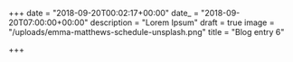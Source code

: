 +++
date = "2018-09-20T00:02:17+00:00"
date_ = "2018-09-20T07:00:00+00:00"
description = "Lorem Ipsum"
draft = true
image = "/uploads/emma-matthews-schedule-unsplash.png"
title = "Blog entry 6"

+++
